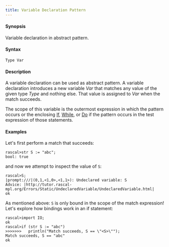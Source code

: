 ```yaml
---
title: Variable Declaration Pattern
---
```


#### Synopsis

Variable declaration in abstract pattern.

#### Syntax

```rascal
Type Var
```

#### Description

A variable declaration can be used as abstract pattern.
A variable declaration introduces a new variable _Var_ that matches any value of the given type _Type_ and nothing else. That value is assigned to _Var_ when the match succeeds.

The scope of this variable is the outermost expression in which the pattern occurs
or the enclosing [If](../../../Rascal/Statements/If/index.md), [While](../../../Rascal/Statements/While/index.md), or [Do](../../../Rascal/Statements/Do/index.md) if the pattern occurs in the test expression of those statements.

#### Examples

Let's first perform a match that succeeds:

```rascal-shell ,error
rascal>str S := "abc";
bool: true
```
and now we attempt to inspect the value of `S`:

```rascal-shell ,continue,error
rascal>S;
|prompt:///|(0,1,<1,0>,<1,1>): Undeclared variable: S
Advice: |http://tutor.rascal-mpl.org/Errors/Static/UndeclaredVariable/UndeclaredVariable.html|
ok
```

As mentioned above: `S` is only bound in the scope of the match expression!
Let's explore how bindings work in an if statement:

```rascal-shell 
rascal>import IO;
ok
rascal>if (str S := "abc")
>>>>>>>   println("Match succeeds, S == \"<S>\"");
Match succeeds, S == "abc"
ok
```


